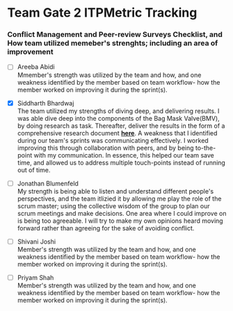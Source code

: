 # Team Gate 2 ITPMetric Tracking

### Conflict Management and Peer-review Surveys Checklist, and How team utilized memeber's strenghts; including an area of improvement
* [ ] Areeba Abidi \
Mmember's strength was utilized by the team and how, and one weakness identified by the member based on team workflow- how the member worked on improving it during the sprint(s).

* [x] Siddharth Bhardwaj \
 The team utilized my strengths of diving deep, and delivering results. I was able dive deep into the components of the Bag Mask Valve(BMV), by doing research as task. Thereafter, deliver the results in the form of a comprehensive research document ****[here](https://drive.google.com/file/d/1fbR2aad2eUqU_aILc2vjHCjWiD7Ffg1f/view?usp=sharing)****. A weakness that I identified during our team's sprints was communicating effectively. I worked improving this through collaboration with peers, and by being to-the-point with my communication. In essence, this helped our team save time, and allowed us to address multiple touch-points instead of running out of time.  

* [ ] Jonathan Blumenfeld \
My strength is being able to listen and understand different people's perspectives, and the team itlizied it by allowing me play the role of the scrum master; using the collective wisdom of the group to plan our scrum meetings and make decisions. One area where I could improve on is being too agreeable.  I will try to make my own opinions heard moving forward rather than agreeing for the sake of avoiding conflict.

* [ ] Shivani Joshi \
Member's strength was utilized by the team and how, and one weakness identified by the member based on team workflow- how the member worked on improving it during the sprint(s).

* [ ] Priyam Shah \
Member's strength was utilized by the team and how, and one weakness identified by the member based on team workflow- how the member worked on improving it during the sprint(s).
